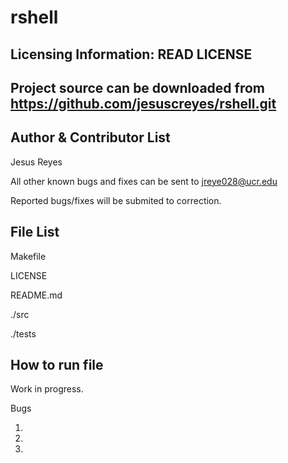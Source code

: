 rshell
======

Licensing Information: READ LICENSE
---
Project source can be downloaded from https://github.com/jesuscreyes/rshell.git
----

Author & Contributor List
-------------------------
Jesus Reyes

All other known bugs and fixes can be sent to jreye028@ucr.edu

Reported bugs/fixes will be submited to correction.

File List
---------

Makefile

LICENSE

README.md

./src

./tests

How to run file
---------------
Work in progress.


Bugs

1. 
2. 
3. 
